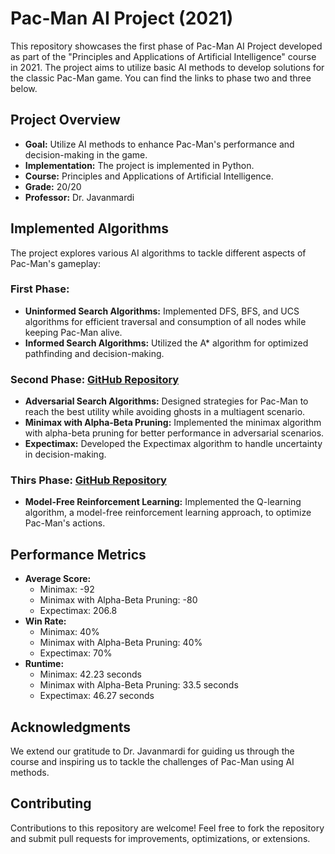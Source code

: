 # Pac-Man AI Project (2021)

This repository showcases the first phase of Pac-Man AI Project developed as part of the "Principles and Applications of Artificial Intelligence" course in 2021. The project aims to utilize basic AI methods to develop solutions for the classic Pac-Man game. You can find the links to phase two and three below.

## Project Overview

- **Goal:** Utilize AI methods to enhance Pac-Man's performance and decision-making in the game.
- **Implementation:** The project is implemented in Python.
- **Course:** Principles and Applications of Artificial Intelligence.
- **Grade:** 20/20
- **Professor:** Dr. Javanmardi

## Implemented Algorithms

The project explores various AI algorithms to tackle different aspects of Pac-Man's gameplay:

### First Phase:

- **Uninformed Search Algorithms:** Implemented DFS, BFS, and UCS algorithms for efficient traversal and consumption of all nodes while keeping Pac-Man alive.
- **Informed Search Algorithms:** Utilized the A* algorithm for optimized pathfinding and decision-making.

### Second Phase: [GitHub Repository](https://github.com/leilibrk/Pacman-multiAgent)

- **Adversarial Search Algorithms:** Designed strategies for Pac-Man to reach the best utility while avoiding ghosts in a multiagent scenario.
- **Minimax with Alpha-Beta Pruning:** Implemented the minimax algorithm with alpha-beta pruning for better performance in adversarial scenarios.
- **Expectimax:** Developed the Expectimax algorithm to handle uncertainty in decision-making.

### Thirs Phase: [GitHub Repository](https://github.com/leilibrk/Pacman-ReinforcementLearning)
- **Model-Free Reinforcement Learning:** Implemented the Q-learning algorithm, a model-free reinforcement learning approach, to optimize Pac-Man's actions.

## Performance Metrics

- **Average Score:** 
  - Minimax: -92
  - Minimax with Alpha-Beta Pruning: -80
  - Expectimax: 206.8
- **Win Rate:** 
  - Minimax: 40%
  - Minimax with Alpha-Beta Pruning: 40%
  - Expectimax: 70%
- **Runtime:** 
  - Minimax: 42.23 seconds
  - Minimax with Alpha-Beta Pruning: 33.5 seconds
  - Expectimax: 46.27 seconds


## Acknowledgments

We extend our gratitude to Dr. Javanmardi for guiding us through the course and inspiring us to tackle the challenges of Pac-Man using AI methods.

## Contributing

Contributions to this repository are welcome! Feel free to fork the repository and submit pull requests for improvements, optimizations, or extensions.
